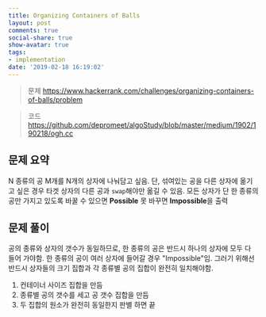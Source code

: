 ```yaml
---
title: Organizing Containers of Balls
layout: post
comments: true
social-share: true
show-avatar: true
tags:
- implementation
date: '2019-02-18 16:19:02'
---
```


> 문제 https://www.hackerrank.com/challenges/organizing-containers-of-balls/problem

> 코드 https://github.com/depromeet/algoStudy/blob/master/medium/1902/190218/ogh.cc

## 문제 요약

N 종류의 공 M개를 N개의 상자에 나눠담고 싶음. 단, 섞여있는 공을 다른 상자에 옮기고 싶은 경우 타겟 상자의 다른 공과 `swap`해야만 옮길 수 있음. 모든 상자가 단 한 종류의 공만 가지고 있도록 바꿀 수 있으면 **Possible** 못 바꾸면 **Impossible**을 출력

## 문제 풀이

공의 종류와 상자의 갯수가 동일하므로, 한 종류의 공은 반드시 하나의 상자에 모두 다 들어 가야함. 한 종류의 공이 여러 상자에 들어갈 경우 "Impossible"임. 그러기 위해선 반드시 상자들의 크기 집합과 각 종류별 공의 집합이 완전히 일치해야함.

1. 컨테이너 사이즈 집합을 만듬
2. 종류별 공의 갯수를 세고 공 갯수 집합을 만듬
3. 두 집합의 원소가 완전히 동일한지 판별 하면 끝